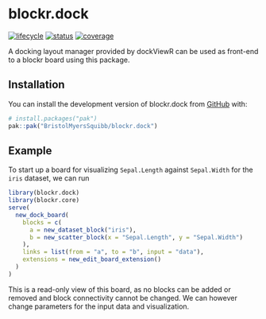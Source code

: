 
<!-- README.md is generated from README.Rmd. Please edit that file -->

# blockr.dock

<!-- badges: start -->

[![lifecycle](https://img.shields.io/badge/lifecycle-experimental-orange.svg)](https://lifecycle.r-lib.org/articles/stages.html#experimental)
[![status](https://github.com/BristolMyersSquibb/blockr.dock/actions/workflows/ci.yaml/badge.svg)](https://github.com/BristolMyersSquibb/blockr.dock/actions/workflows/ci.yaml)
[![coverage](https://codecov.io/gh/BristolMyersSquibb/blockr.dock/graph/badge.svg?token=VoOPRU65KA)](https://app.codecov.io/gh/BristolMyersSquibb/blockr.dock)
<!-- badges: end -->

A docking layout manager provided by dockViewR can be used as front-end
to a blockr board using this package.

## Installation

You can install the development version of blockr.dock from
[GitHub](https://github.com/) with:

``` r
# install.packages("pak")
pak::pak("BristolMyersSquibb/blockr.dock")
```

## Example

To start up a board for visualizing `Sepal.Length` against `Sepal.Width`
for the `iris` dataset, we can run

``` r
library(blockr.dock)
library(blockr.core)
serve(
  new_dock_board(
    blocks = c(
      a = new_dataset_block("iris"),
      b = new_scatter_block(x = "Sepal.Length", y = "Sepal.Width")
    ),
    links = list(from = "a", to = "b", input = "data"),
    extensions = new_edit_board_extension()
  )
)
```

This is a read-only view of this board, as no blocks can be added or
removed and block connectivity cannot be changed. We can however change
parameters for the input data and visualization.
